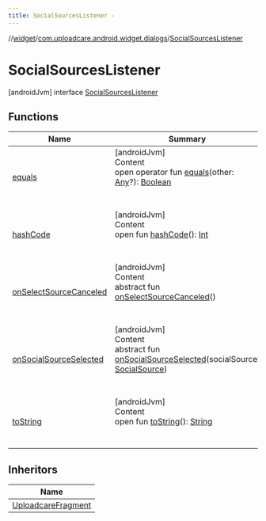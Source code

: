 ```yaml
---
title: SocialSourcesListener -
---
```

//[widget](../../index.md)/[com.uploadcare.android.widget.dialogs](../index.md)/[SocialSourcesListener](index.md)



# SocialSourcesListener  
 [androidJvm] interface [SocialSourcesListener](index.md)   


## Functions  
  
|  Name|  Summary| 
|---|---|
| <a name="kotlin/Any/equals/#kotlin.Any?/PointingToDeclaration/"></a>[equals](../../com.uploadcare.android.widget.worker/-uploadcare-work-manager-initializer/index.md#%5Bkotlin%2FAny%2Fequals%2F%23kotlin.Any%3F%2FPointingToDeclaration%2F%5D%2FFunctions%2F814613827)| <a name="kotlin/Any/equals/#kotlin.Any?/PointingToDeclaration/"></a>[androidJvm]  <br>Content  <br>open operator fun [equals](../../com.uploadcare.android.widget.worker/-uploadcare-work-manager-initializer/index.md#%5Bkotlin%2FAny%2Fequals%2F%23kotlin.Any%3F%2FPointingToDeclaration%2F%5D%2FFunctions%2F814613827)(other: [Any](https://kotlinlang.org/api/latest/jvm/stdlib/kotlin/-any/index.html)?): [Boolean](https://kotlinlang.org/api/latest/jvm/stdlib/kotlin/-boolean/index.html)  <br><br><br>
| <a name="kotlin/Any/hashCode/#/PointingToDeclaration/"></a>[hashCode](../../com.uploadcare.android.widget.worker/-uploadcare-work-manager-initializer/index.md#%5Bkotlin%2FAny%2FhashCode%2F%23%2FPointingToDeclaration%2F%5D%2FFunctions%2F814613827)| <a name="kotlin/Any/hashCode/#/PointingToDeclaration/"></a>[androidJvm]  <br>Content  <br>open fun [hashCode](../../com.uploadcare.android.widget.worker/-uploadcare-work-manager-initializer/index.md#%5Bkotlin%2FAny%2FhashCode%2F%23%2FPointingToDeclaration%2F%5D%2FFunctions%2F814613827)(): [Int](https://kotlinlang.org/api/latest/jvm/stdlib/kotlin/-int/index.html)  <br><br><br>
| <a name="com.uploadcare.android.widget.dialogs/SocialSourcesListener/onSelectSourceCanceled/#/PointingToDeclaration/"></a>[onSelectSourceCanceled](on-select-source-canceled.md)| <a name="com.uploadcare.android.widget.dialogs/SocialSourcesListener/onSelectSourceCanceled/#/PointingToDeclaration/"></a>[androidJvm]  <br>Content  <br>abstract fun [onSelectSourceCanceled](on-select-source-canceled.md)()  <br><br><br>
| <a name="com.uploadcare.android.widget.dialogs/SocialSourcesListener/onSocialSourceSelected/#com.uploadcare.android.widget.data.SocialSource/PointingToDeclaration/"></a>[onSocialSourceSelected](on-social-source-selected.md)| <a name="com.uploadcare.android.widget.dialogs/SocialSourcesListener/onSocialSourceSelected/#com.uploadcare.android.widget.data.SocialSource/PointingToDeclaration/"></a>[androidJvm]  <br>Content  <br>abstract fun [onSocialSourceSelected](on-social-source-selected.md)(socialSource: [SocialSource](../../com.uploadcare.android.widget.data/-social-source/index.md))  <br><br><br>
| <a name="kotlin/Any/toString/#/PointingToDeclaration/"></a>[toString](../../com.uploadcare.android.widget.worker/-uploadcare-work-manager-initializer/index.md#%5Bkotlin%2FAny%2FtoString%2F%23%2FPointingToDeclaration%2F%5D%2FFunctions%2F814613827)| <a name="kotlin/Any/toString/#/PointingToDeclaration/"></a>[androidJvm]  <br>Content  <br>open fun [toString](../../com.uploadcare.android.widget.worker/-uploadcare-work-manager-initializer/index.md#%5Bkotlin%2FAny%2FtoString%2F%23%2FPointingToDeclaration%2F%5D%2FFunctions%2F814613827)(): [String](https://kotlinlang.org/api/latest/jvm/stdlib/kotlin/-string/index.html)  <br><br><br>


## Inheritors  
  
|  Name| 
|---|
| <a name="com.uploadcare.android.widget.fragment/UploadcareFragment///PointingToDeclaration/"></a>[UploadcareFragment](../../com.uploadcare.android.widget.fragment/-uploadcare-fragment/index.md)

